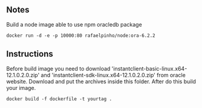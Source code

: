 ## Notes

Build a node image able to use npm oracledb package
 
```
docker run -d -e -p 10000:80 rafaelpinho/node:ora-6.2.2
```

## Instructions

Before build image you need to download 'instantclient-basic-linux.x64-12.1.0.2.0.zip' 
and 'instantclient-sdk-linux.x64-12.1.0.2.0.zip' from oracle website. Download and put the archives inside this folder.
After do this build your image.

```
docker build -f dockerfile -t yourtag .
```
